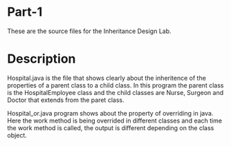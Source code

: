 # Part-1
These are the source files for the Inheritance Design Lab.

# Description
Hospital.java is the file that shows clearly about the inheritence of the properties of a parent class to a child class.
In this program the parent class is the HospitalEmployee class and the child classes are Nurse, Surgeon and Doctor that extends from the paret class.

Hospital_or.java program shows about the property of overriding in java.
Here the work method is being overrided in different classes and each time the work method is called, the output is different depending on the class object.

